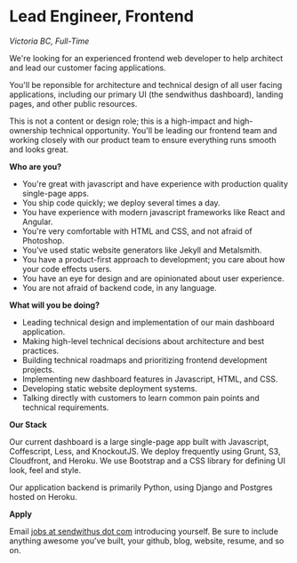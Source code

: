 # Lead Engineer, Frontend

_Victoria BC, Full-Time_

We're looking for an experienced frontend web developer to help architect and lead our customer facing applications. 

<!-- more -->

You'll be reponsible for architecture and technical design of all user facing applications, including our primary UI (the sendwithus dashboard), landing pages, and other public resources.

This is not a content or design role; this is a high-impact and high-ownership technical opportunity. You'll be leading our frontend team and working closely with our product team to ensure everything runs smooth and looks great.


__Who are you?__

* You're great with javascript and have experience with production quality single-page apps.
* You ship code quickly; we deploy several times a day.
* You have experience with modern javascript frameworks like React and Angular.
* You're very comfortable with HTML and CSS, and not afraid of Photoshop.
* You've used static website generators like Jekyll and Metalsmith.
* You have a product-first approach to development; you care about how your code effects users.
* You have an eye for design and are opinionated about user experience.
* You are not afraid of backend code, in any language.


__What will you be doing?__

* Leading technical design and implementation of our main dashboard application.
* Making high-level technical decisions about architecture and best practices.
* Building technical roadmaps and prioritizing frontend development projects.
* Implementing new dashboard features in Javascript, HTML, and CSS.
* Developing static website deployment systems. 
* Talking directly with customers to learn common pain points and technical requirements.



__Our Stack__

Our current dashboard is a large single-page app built with Javascript, Coffescript, Less, and KnockoutJS. We deploy frequently using Grunt, S3, Cloudfront, and Heroku. We use Bootstrap and a CSS library for defining UI look, feel and style.

Our application backend is primarily Python, using Django and Postgres hosted on Heroku.


__Apply__

Email [jobs at sendwithus dot com](mailto:jobs@sendwithus.com) introducing yourself. Be sure to include anything awesome you've built, your github, blog, website, resume, and so on.
